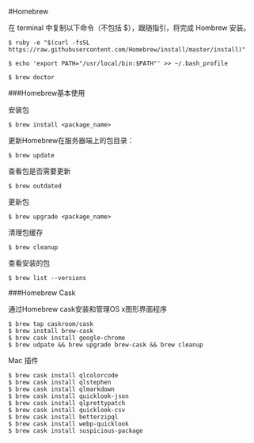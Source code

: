 #Homebrew

在 terminal 中复制以下命令（不包括 $），跟随指引，将完成 Hombrew 安装。


```
$ ruby -e "$(curl -fsSL https://raw.githubusercontent.com/Homebrew/install/master/install)" 
```

`$ echo 'export PATH="/usr/local/bin:$PATH"' >> ~/.bash_profile  `

`$ brew doctor `

###Homebrew基本使用

安装包

`$ brew install <package_name>`


更新Homebrew在服务器端上的包目录：

`$ brew update`

查看包是否需要更新

`$ brew outdated`

更新包

`$ brew upgrade <package_name>`

清理包缓存

`$ brew cleanup`

查看安装的包

`$ brew list --versions`


###Homebrew Cask

通过Homebrew cask安装和管理OS x图形界面程序

```
$ brew tap caskroom/cask
$ brew install brew-cask
$ brew cask install google-chrome
$ brew udpate && brew upgrade brew-cask && brew cleanup
```

Mac 插件

```
$ brew cask install qlcolorcode
$ brew cask install qlstephen
$ brew cask install qlmarkdown
$ brew cask install quicklook-json
$ brew cask install qlprettypatch
$ brew cask install quicklook-csv
$ brew cask install betterzipql
$ brew cask install webp-quicklook
$ brew cask install suspicious-package 
```